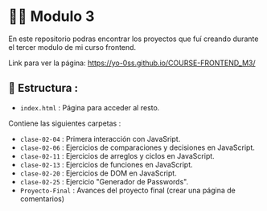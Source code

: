 # 👩‍💻 Modulo 3 

En este repositorio podras encontrar los proyectos que fuí creando durante el tercer modulo de mi curso frontend.

Link para ver la página: https://yo-0ss.github.io/COURSE-FRONTEND_M3/

## 📑 Estructura : 
- `index.html` : Página para acceder al resto.

Contiene las siguientes carpetas : 
- `clase-02-04` : Primera interacción con JavaSript.
- `clase-02-06` : Ejercicios de comparaciones y decisiones en JavaScript.
- `clase-02-11` : Ejercicios de arreglos y ciclos en JavaScript.
- `clase-02-13` : Ejercicios de funciones en JavaScript.
- `clase-02-20` : Ejercicios de DOM en JavaScript.
- `clase-02-25` : Ejercicio "Generador de Passwords".
- `Proyecto-Final` : Avances del proyecto final (crear una página de comentarios)